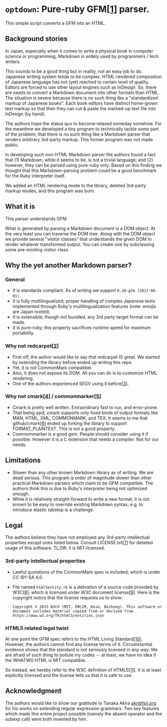 # `optdown`: Pure-ruby GFM[[1]] parser.

This simple script converts a GFM into an HTML.

## Background stories

In Japan, especially when it comes to write a physical book in computer science or programming, Markdown is widely used by programmers / tech writers.

This sounds to be a good thing but in reality, not an easy job to do. Japanese writing system tends to be complex. HTML-rendered composition of Japanese language has not (yet) reached to certain level of quality. Editors are forced to use other layout engines such as InDesign. So, there are needs to convert a Markdown document into other formats than HTML. The situation is severe because there is no such thing like a "standardized markup of Japanese books". Each book editors have distinct home-grown text markup so that then they can cut & paste the marked-up text file into InDesign (by hand).

The authors hope the status quo to become relaxed someday somehow. For the meantime we developed a tiny program to technically tackle _some_ part of the problem; that there is no such thing like a Markdown parser that renders arbitrary 3rd-party markup. This former program was not made public.

In developing such non-HTML Markdown parser the authors found a fact that (1) Markdown, while it seems to be, is not a trivial language; and (2) however, they can be parsed using pure-ruby only. Based on this finding we thought that this Markdown-parsing problem could be a good benchmark for the Ruby interpreter itself.

We added an HTML rendering mode to the library, deleted 3rd-party markup modes, and this program was born.

## What it is

This parser understands GFM.

What is generated by parsing a Markdown document is a DOM object. At the very least you can traverse the DOM tree. Along with the DOM object we provide several "visitor classes" that understands the given DOM to render whatever transformed output. You can create one by subclassing some pre-existing visitor class.

## Why the yet another Markdown parser?

### General

  - It is standards compliant. As of writing we support `0.28-gfm (2017-08-01)`.
  - It is fully multilingualized; proper handling of complex Japanese texts implemented through Ruby's multilingualization features (note: emojis are Japan rooted).
  - It is extensible; though not bundled, any 3rd party target format can be made.
  - It is pure-ruby; this property sacrifices runtime speed for maximum portability.

### Why not redcarpet[[2]]

  - First off, the author would like to say that redcarpet IS great. We started by extending the library before ended up writing this repo.
  - Yet, it is not CommonMark compatible.
  - Also, it does not expose its DOM. All you can do is to customize HTML rendering.
  - One of the authors experienced SEGV using it before[[3]].

### Why not cmark[[4]] / commonmarker[[5]]

  - Cmark is pretty well written. Extraordinary fast to run, and error-prone.
  - That being said, cmark supports only fixed kinds of output formats like MAN, HTML, XML, COMMONMARK, and TEX. It seems to me that github/cmark[[6]] ended up forking the library to support FORMAT_PLAINTEXT. This is not a good property.
  - Commommarker is a good gem. People should consider using it if possible.  However it is a C extension that needs a compiler. Not for our needs.

## Limitations

  - Slower than any other known Markdown library as of writing. We are dead serious. This program is order of magnitude slower than other practical Markdown parsers which claim to be GFM compatible. The authors think this is due to Ruby's interpreter being not optimized enough.
  - While it is relatively straight-forward to write a new format, it is not known to be easy to override existing Markdown syntax; e.g. to introduce elastic tabstop is a challenge.

## Legal

The authors believe they have not employed any 3rd-party intellectual properties except ones listed below. Consult LICENSE.txt[[7]] for detailed usage of this software. TL;DR: it is MIT-licensed.

### 3rd-party intellectual properties

- Lawful quotations of the CommonMark spec is included; which is under CC-BY-SA 4.0.
- File named `html5entity.rb` is a delivation of a source code provided by W3C[[8]]; which is licensed under W3C document license[[9]]. Here is the copyright notice that the license requests us to show:

      Copyright © 2015 W3C® (MIT, ERCIM, Keio, Beihang). This software or document includes material copied from or derived from https://www.w3.org/TR/html5/entities.json

### HTML5 related legal twist

At one point the GFM spec refers to the HTML Living Standard[[10]]. However, the authors cannot find any license terms of it. Circumstantial evidence shows that the standard is not seriously licensed in any way. We are afraid of such thing to pollute my codes -- at least, we have no idea if the WHATWG HTML is MIT compatible.

So instead, we hereby refer to the W3C definition of HTML5[[11]]. It is at least explicitly licensed and the license tells us that it is safe to use.

## Acknowledgment

The authors would like to show our gratitude to Tanaka Akira <akr@fsij.org> for his works on extending regular expression grammars. Two key features which made this entire project possible (namely the absent operator and the subexp call) were both invented by him.

[1]: https://github.github.com/gfm/
[2]: https://github.com/vmg/redcarpet
[3]: https://twitter.com/shyouhei/status/833513136946679814
[4]: https://github.com/CommonMark/cmark
[5]: https://github.com/gjtorikian/commonmarker
[6]: https://github.com/github/cmark
[7]: https://github.com/shyouhei/markdown_parser/blob/master/LICENSE.txt
[8]: https://www.w3.org/TR/html5/entities.json
[9]: https://www.w3.org/Consortium/Legal/2015/doc-license
[10]: https://html.spec.whatwg.org/multipage/
[11]: https://www.w3.org/TR/html5/

